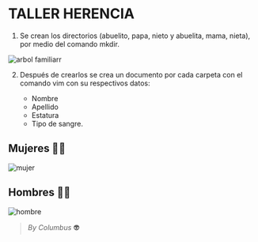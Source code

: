 # TALLER HERENCIA

 
1. Se crean los directorios (abuelito, papa, nieto y abuelita, mama, nieta), por medio del comando mkdir.




![arbol familiarr](https://user-images.githubusercontent.com/100176897/163726110-3b18750c-d567-4f1c-9c2e-87d7cec5999e.png)




2.	Después de crearlos se crea un documento por cada carpeta con el comando vim con su respectivos datos:

     * Nombre
     * Apellido
     * Estatura
     * Tipo de sangre.


## Mujeres 👩🏽

![mujer](https://user-images.githubusercontent.com/100176897/163726461-6d663508-017b-4a76-b404-534fb356d88a.png)


## Hombres 👨🏽



![hombre](https://user-images.githubusercontent.com/100176897/163726574-e2b479e1-9294-4e4f-ae0c-2c0a1fcd57f5.png)


> *By Columbus* 👽
